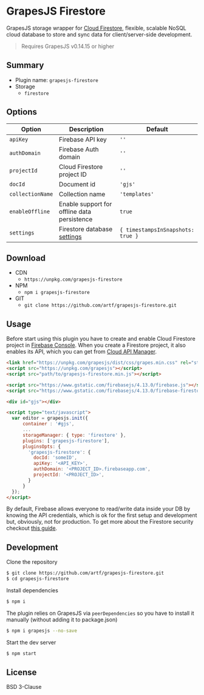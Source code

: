 # GrapesJS Firestore

GrapesJS storage wrapper for [Cloud Firestore](https://firebase.google.com/docs/firestore), flexible, scalable NoSQL cloud database to store and sync data for client/server-side development.

> Requires GrapesJS v0.14.15 or higher


## Summary

* Plugin name: `grapesjs-firestore`
* Storage
  * `firestore`





## Options

|Option|Description|Default|
|-|-|-
| `apiKey` | Firebase API key | `''` |
| `authDomain` | Firebase Auth domain | `''` |
| `projectId` | Cloud Firestore project ID | `''` |
| `docId` | Document id | `'gjs'` |
| `collectionName` | Collection name | `'templates'` |
| `enableOffline` | Enable support for offline data persistence | `true` |
| `settings` | Firestore database [settings](https://firebase.google.com/docs/reference/js/firebase.firestore.Settings) | `{ timestampsInSnapshots: true }` |





## Download

* CDN
  * `https://unpkg.com/grapesjs-firestore`
* NPM
  * `npm i grapesjs-firestore`
* GIT
  * `git clone https://github.com/artf/grapesjs-firestore.git`





## Usage

Before start using this plugin you have to create and enable Cloud Firestore project in [Firebase Console](https://console.firebase.google.com). When you create a Firestore project, it also enables its API, which you can get from [Cloud API Manager](https://console.cloud.google.com/projectselector/apis/api/firestore.googleapis.com/overview).

```html
<link href="https://unpkg.com/grapesjs/dist/css/grapes.min.css" rel="stylesheet"/>
<script src="https://unpkg.com/grapesjs"></script>
<script src="path/to/grapesjs-firestore.min.js"></script>

<script src="https://www.gstatic.com/firebasejs/4.13.0/firebase.js"></script>
<script src="https://www.gstatic.com/firebasejs/4.13.0/firebase-firestore.js"></script>

<div id="gjs"></div>

<script type="text/javascript">
  var editor = grapesjs.init({
      container : '#gjs',
      ...
      storageManager: { type: 'firestore' },
      plugins: ['grapesjs-firestore'],
      pluginsOpts: {
        'grapesjs-firestore': {
          docId: 'someID',
          apiKey: '<API_KEY>',
          authDomain: '<PROJECT_ID>.firebaseapp.com',
          projectId: '<PROJECT_ID>',
        }
      }
  });
</script>
```

By default, Firebase allows everyone to read/write data inside your DB by knowing the API credentials, which is ok for the first setup and development but, obviously, not for production.
To get more about the Firestore security checkout [this guide](https://firebase.google.com/docs/firestore/security/overview).




## Development

Clone the repository

```sh
$ git clone https://github.com/artf/grapesjs-firestore.git
$ cd grapesjs-firestore
```

Install dependencies

```sh
$ npm i
```

The plugin relies on GrapesJS via `peerDependencies` so you have to install it manually (without adding it to package.json)

```sh
$ npm i grapesjs --no-save
```

Start the dev server

```sh
$ npm start
```





## License

BSD 3-Clause
